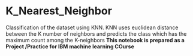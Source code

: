 # K_Nearest_Neighbor
Classification of the dataset using KNN. KNN uses euclidean distance between the K number of neighbors and predicts the class which has the maximum count among the K-neighbors
<B> This notebook is prepared as a Project /Practice  for IBM machine learning COurse </B> 
